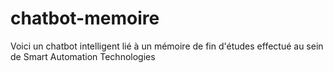 # chatbot-memoire
Voici un chatbot intelligent lié à un mémoire de fin d'études effectué au sein de Smart Automation Technologies
